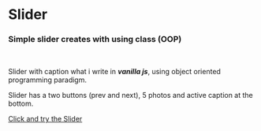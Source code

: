 # Slider
### Simple slider creates with using class (OOP)
<br />

Slider with caption what i write in ***vanilla js***, using object oriented programming paradigm.
<br />

Slider has a two buttons (prev and next), 5 photos and active caption at the bottom.
<br />

[Click and try the Slider](https://emarcins.github.io/Slider/?%2F)
